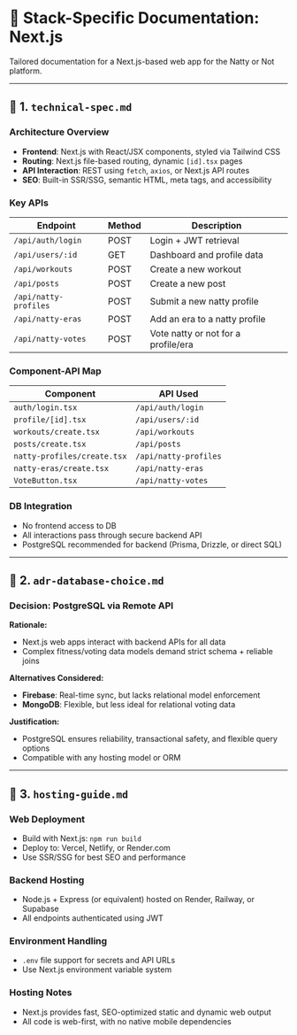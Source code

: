 # 📘 Stack-Specific Documentation: Next.js

Tailored documentation for a Next.js-based web app for the Natty or Not platform.

---

## 📁 1. `technical-spec.md`

### Architecture Overview

* **Frontend**: Next.js with React/JSX components, styled via Tailwind CSS
* **Routing**: Next.js file-based routing, dynamic `[id].tsx` pages
* **API Interaction**: REST using `fetch`, `axios`, or Next.js API routes
* **SEO**: Built-in SSR/SSG, semantic HTML, meta tags, and accessibility

### Key APIs

| Endpoint                | Method | Description                                 |
| ----------------------- | ------ | ------------------------------------------- |
| `/api/auth/login`       | POST   | Login + JWT retrieval                       |
| `/api/users/:id`        | GET    | Dashboard and profile data                  |
| `/api/workouts`         | POST   | Create a new workout                        |
| `/api/posts`            | POST   | Create a new post                           |
| `/api/natty-profiles`   | POST   | Submit a new natty profile                  |
| `/api/natty-eras`       | POST   | Add an era to a natty profile               |
| `/api/natty-votes`      | POST   | Vote natty or not for a profile/era         |

### Component-API Map

| Component               | API Used                |
| ----------------------- | ----------------------- |
| `auth/login.tsx`        | `/api/auth/login`       |
| `profile/[id].tsx`      | `/api/users/:id`        |
| `workouts/create.tsx`   | `/api/workouts`         |
| `posts/create.tsx`      | `/api/posts`            |
| `natty-profiles/create.tsx` | `/api/natty-profiles` |
| `natty-eras/create.tsx` | `/api/natty-eras`       |
| `VoteButton.tsx`        | `/api/natty-votes`      |

### DB Integration

* No frontend access to DB
* All interactions pass through secure backend API
* PostgreSQL recommended for backend (Prisma, Drizzle, or direct SQL)

---

## 📁 2. `adr-database-choice.md`

### Decision: PostgreSQL via Remote API

**Rationale:**

* Next.js web apps interact with backend APIs for all data
* Complex fitness/voting data models demand strict schema + reliable joins

**Alternatives Considered:**

* **Firebase**: Real-time sync, but lacks relational model enforcement
* **MongoDB**: Flexible, but less ideal for relational voting data

**Justification:**

* PostgreSQL ensures reliability, transactional safety, and flexible query options
* Compatible with any hosting model or ORM

---

## 📁 3. `hosting-guide.md`

### Web Deployment

* Build with Next.js: `npm run build`
* Deploy to: Vercel, Netlify, or Render.com
* Use SSR/SSG for best SEO and performance

### Backend Hosting

* Node.js + Express (or equivalent) hosted on Render, Railway, or Supabase
* All endpoints authenticated using JWT

### Environment Handling

* `.env` file support for secrets and API URLs
* Use Next.js environment variable system

### Hosting Notes

* Next.js provides fast, SEO-optimized static and dynamic web output
* All code is web-first, with no native mobile dependencies 